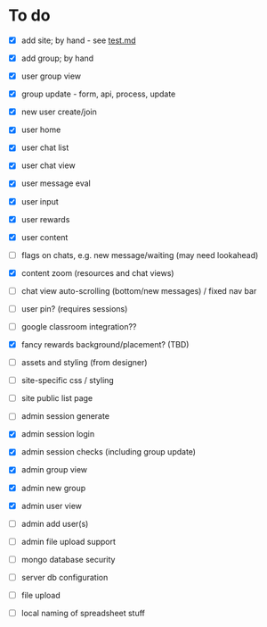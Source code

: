 # To do

- [x] add site; by hand - see [test.md](test.md)
- [x] add group; by hand
- [x] user group view
- [x] group update - form, api, process, update
- [x] new user create/join
- [x] user home
- [x] user chat list
- [x] user chat view
- [x] user message eval
- [x] user input
- [x] user rewards
- [x] user content
- [ ] flags on chats, e.g. new message/waiting (may need lookahead)
- [x] content zoom (resources and chat views)
- [ ] chat view auto-scrolling (bottom/new messages) / fixed nav bar
- [ ] user pin? (requires sessions)
- [ ] google classroom integration??
- [x] fancy rewards background/placement? (TBD)
- [ ] assets and styling (from designer)
- [ ] site-specific css / styling
- [ ] site public list page
- [ ] admin session generate
- [x] admin session login
- [x] admin session checks (including group update)
- [x] admin group view
- [x] admin new group
- [x] admin user view
- [ ] admin add user(s)
- [ ] admin file upload support
- [ ] mongo database security
- [ ] server db configuration
  
- [ ] file upload
- [ ] local naming of spreadsheet stuff
